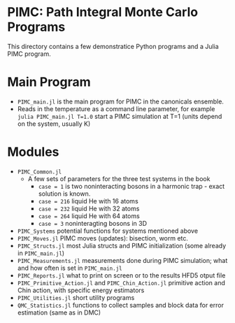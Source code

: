 # PIMC: Path Integral Monte Carlo Programs

This directory contains a few demonstratice Python programs and a Julia PIMC program.

# Main Program
- `PIMC_main.jl` is the main program for PIMC in the canonicals ensemble. 
 - Reads in the temperature as a command line parameter, for example\
   `julia PIMC_main.jl T=1.0`
   start a PIMC simulation at T=1 (units depend on the system, usually K)
# Modules
- `PIMC_Common.jl`
  - A few sets of parameters for the three test systems in the book
     - `case = 1` is two noninteracting bosons in a harmonic trap - exact solution is known.
	 - `case = 216` liquid He with 16 atoms 
	 - `case = 232` liquid He with 32 atoms 
	 - `case = 264` liquid He with 64 atoms 
	 - `case = 3` noninteragting bosons in 3D 
 - `PIMC_Systems` potential functions for systems mentioned above
 - `PIMC_Moves.jl` PIMC moves (updates): bisection, worm etc.
 - `PIMC_Structs.jl` most Julia structs and PIMC initialization (some already in `PIMC_main.jl`)
 - `PIMC_Measurements.jl` measurements done during PIMC simulation; what and how often is set in `PIMC_main.jl`
 - `PIMC_Reports.jl` what to print on screen or to the results HFD5 otput file
 - `PIMC_Primitive_Action.jl` and `PIMC_Chin_Action.jl` primitive action and Chin action, with specific energy estimators
 - `PIMC_Utilities.jl` short utility programs
 - `QMC_Statistics.jl` functions to collect samples and block data for error estimation (same as in DMC)
 
